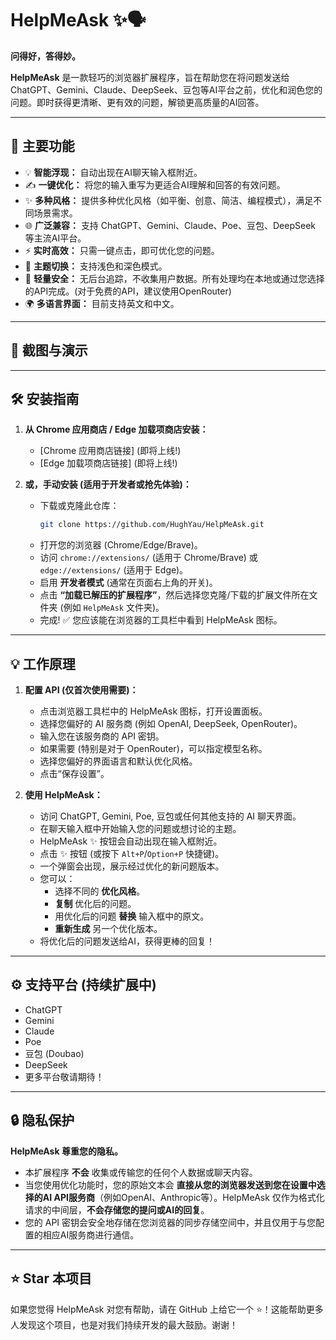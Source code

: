 # HelpMeAsk ✨🗣️

**问得好，答得妙。**

**HelpMeAsk** 是一款轻巧的浏览器扩展程序，旨在帮助您在将问题发送给 ChatGPT、Gemini、Claude、DeepSeek、豆包等AI平台之前，优化和润色您的问题。即时获得更清晰、更有效的问题，解锁更高质量的AI回答。

---

## 🚀 主要功能

- 💡 **智能浮现：** 自动出现在AI聊天输入框附近。
- ✍️ **一键优化：** 将您的输入重写为更适合AI理解和回答的有效问题。
- ✨ **多种风格：** 提供多种优化风格（如平衡、创意、简洁、编程模式），满足不同场景需求。
- 🌐 **广泛兼容：** 支持 ChatGPT、Gemini、Claude、Poe、豆包、DeepSeek 等主流AI平台。
- ⚡ **实时高效：** 只需一键点击，即可优化您的问题。
- 🎨 **主题切换：** 支持浅色和深色模式。
- 🧩 **轻量安全：** 无后台追踪，不收集用户数据。所有处理均在本地或通过您选择的API完成。(对于免费的API，建议使用OpenRouter)
- 🌍 **多语言界面：** 目前支持英文和中文。

---

## 📸 截图与演示

---

## 🛠 安装指南

1.  **从 Chrome 应用商店 / Edge 加载项商店安装：**
    * [Chrome 应用商店链接] (即将上线!)
    * [Edge 加载项商店链接] (即将上线!)

2.  **或，手动安装 (适用于开发者或抢先体验)：**
    * 下载或克隆此仓库：
        ```bash
        git clone https://github.com/HughYau/HelpMeAsk.git
        ```
    * 打开您的浏览器 (Chrome/Edge/Brave)。
    * 访问 `chrome://extensions/` (适用于 Chrome/Brave) 或 `edge://extensions/` (适用于 Edge)。
    * 启用 **开发者模式** (通常在页面右上角的开关)。
    * 点击 **“加载已解压的扩展程序”**，然后选择您克隆/下载的扩展文件所在文件夹 (例如 `HelpMeAsk` 文件夹)。
    * 完成! ✅ 您应该能在浏览器的工具栏中看到 HelpMeAsk 图标。

---

## 💡 工作原理

1.  **配置 API (仅首次使用需要)：**
    * 点击浏览器工具栏中的 HelpMeAsk 图标，打开设置面板。
    * 选择您偏好的 AI 服务商 (例如 OpenAI, DeepSeek, OpenRouter)。
    * 输入您在该服务商的 API 密钥。
    * 如果需要 (特别是对于 OpenRouter)，可以指定模型名称。
    * 选择您偏好的界面语言和默认优化风格。
    * 点击“保存设置”。

2.  **使用 HelpMeAsk：**
    * 访问 ChatGPT, Gemini, Poe, 豆包或任何其他支持的 AI 聊天界面。
    * 在聊天输入框中开始输入您的问题或想讨论的主题。
    * HelpMeAsk ✨ 按钮会自动出现在输入框附近。
    * 点击 ✨ 按钮 (或按下 `Alt+P`/`Option+P` 快捷键)。
    * 一个弹窗会出现，展示经过优化的新问题版本。
    * 您可以：
        * 选择不同的 **优化风格**。
        * **复制** 优化后的问题。
        * 用优化后的问题 **替换** 输入框中的原文。
        * **重新生成** 另一个优化版本。
    * 将优化后的问题发送给AI，获得更棒的回复！

---

## ⚙️ 支持平台 (持续扩展中)

* ChatGPT
* Gemini
* Claude
* Poe
* 豆包 (Doubao)
* DeepSeek
* 更多平台敬请期待！

---

## 🔒 隐私保护

**HelpMeAsk 尊重您的隐私。**

* 本扩展程序 **不会** 收集或传输您的任何个人数据或聊天内容。
* 当您使用优化功能时，您的原始文本会 **直接从您的浏览器发送到您在设置中选择的AI API服务商**（例如OpenAI、Anthropic等）。HelpMeAsk 仅作为格式化请求的中间层，**不会存储您的提问或AI的回复**。
* 您的 API 密钥会安全地存储在您浏览器的同步存储空间中，并且仅用于与您配置的相应AI服务商进行通信。

---

## ⭐️ Star 本项目

如果您觉得 HelpMeAsk 对您有帮助，请在 GitHub 上给它一个 ⭐️！这能帮助更多人发现这个项目，也是对我们持续开发的最大鼓励。谢谢！
